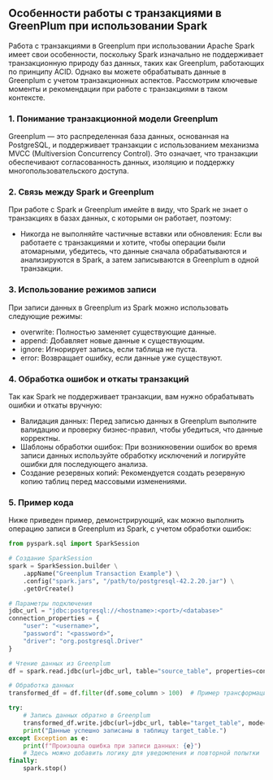 ## Особенности работы с транзакциями в GreenPlum при использовании Spark

Работа с транзакциями в Greenplum при использовании Apache Spark имеет свои особенности, поскольку Spark изначально не поддерживает транзакционную природу баз данных, таких как Greenplum, работающих по принципу ACID. Однако вы можете обрабатывать данные в Greenplum с учетом транзакционных аспектов. Рассмотрим ключевые моменты и рекомендации при работе с транзакциями в таком контексте.

### 1. Понимание транзакционной модели Greenplum

Greenplum — это распределенная база данных, основанная на PostgreSQL, и поддерживает транзакции с использованием механизма MVCC (Multiversion Concurrency Control). Это означает, что транзакции обеспечивают согласованность данных, изоляцию и поддержку многопользовательского доступа.

### 2. Связь между Spark и Greenplum

При работе с Spark и Greenplum имейте в виду, что Spark не знает о транзакциях в базах данных, с которыми он работает, поэтому:

- Никогда не выполняйте частичные вставки или обновления: Если вы работаете с транзакциями и хотите, чтобы операции были атомарными, убедитесь, что данные сначала обрабатываются и анализируются в Spark, а затем записываются в Greenplum в одной транзакции.

### 3. Использование режимов записи

При записи данных в Greenplum из Spark можно использовать следующие режимы:

- overwrite: Полностью заменяет существующие данные.
- append: Добавляет новые данные к существующим.
- ignore: Игнорирует запись, если таблица не пуста.
- error: Возвращает ошибку, если данные уже существуют.

### 4. Обработка ошибок и откаты транзакций

Так как Spark не поддерживает транзакции, вам нужно обрабатывать ошибки и откаты вручную:

- Валидация данных: Перед записью данных в Greenplum выполните валидацию и проверку бизнес-правил, чтобы убедиться, что данные корректны.
- Шаблоны обработки ошибок: При возникновении ошибок во время записи данных используйте обработку исключений и логируйте ошибки для последующего анализа.
- Создание резервных копий: Рекомендуется создать резервную копию таблиц перед массовыми изменениями.

### 5. Пример кода

Ниже приведен пример, демонстрирующий, как можно выполнить операцию записи в Greenplum из Spark, с учетом обработки ошибок:

```py
from pyspark.sql import SparkSession

# Создание SparkSession
spark = SparkSession.builder \
    .appName("Greenplum Transaction Example") \
    .config("spark.jars", "/path/to/postgresql-42.2.20.jar") \
    .getOrCreate()

# Параметры подключения
jdbc_url = "jdbc:postgresql://<hostname>:<port>/<database>"
connection_properties = {
    "user": "<username>",
    "password": "<password>",
    "driver": "org.postgresql.Driver"
}

# Чтение данных из Greenplum
df = spark.read.jdbc(url=jdbc_url, table="source_table", properties=connection_properties)

# Обработка данных
transformed_df = df.filter(df.some_column > 100)  # Пример трансформации

try:
    # Запись данных обратно в Greenplum
    transformed_df.write.jdbc(url=jdbc_url, table="target_table", mode="append", properties=connection_properties)
    print("Данные успешно записаны в таблицу target_table.")
except Exception as e:
    print(f"Произошла ошибка при записи данных: {e}")
    # Здесь можно добавить логику для уведомления и повторной попытки
finally:
    spark.stop()
```
